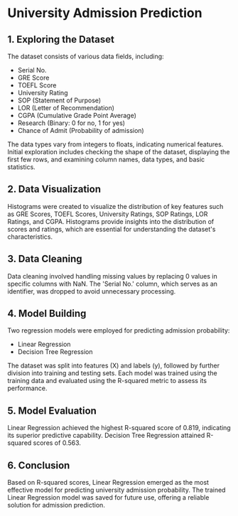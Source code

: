 # University Admission Prediction

## 1. Exploring the Dataset
The dataset consists of various data fields, including:
- Serial No.
- GRE Score
- TOEFL Score
- University Rating
- SOP (Statement of Purpose)
- LOR (Letter of Recommendation)
- CGPA (Cumulative Grade Point Average)
- Research (Binary: 0 for no, 1 for yes)
- Chance of Admit (Probability of admission)

The data types vary from integers to floats, indicating numerical features. Initial exploration includes checking the shape of the dataset, displaying the first few rows, and examining column names, data types, and basic statistics.

## 2. Data Visualization
Histograms were created to visualize the distribution of key features such as GRE Scores, TOEFL Scores, University Ratings, SOP Ratings, LOR Ratings, and CGPA. Histograms provide insights into the distribution of scores and ratings, which are essential for understanding the dataset's characteristics.

## 3. Data Cleaning
Data cleaning involved handling missing values by replacing 0 values in specific columns with NaN. The 'Serial No.' column, which serves as an identifier, was dropped to avoid unnecessary processing.

## 4. Model Building
Two regression models were employed for predicting admission probability:
- Linear Regression
- Decision Tree Regression

The dataset was split into features (X) and labels (y), followed by further division into training and testing sets. Each model was trained using the training data and evaluated using the R-squared metric to assess its performance.

## 5. Model Evaluation
Linear Regression achieved the highest R-squared score of 0.819, indicating its superior predictive capability. Decision Tree Regression attained R-squared scores of 0.563.

## 6. Conclusion
Based on R-squared scores, Linear Regression emerged as the most effective model for predicting university admission probability. The trained Linear Regression model was saved for future use, offering a reliable solution for admission prediction.
